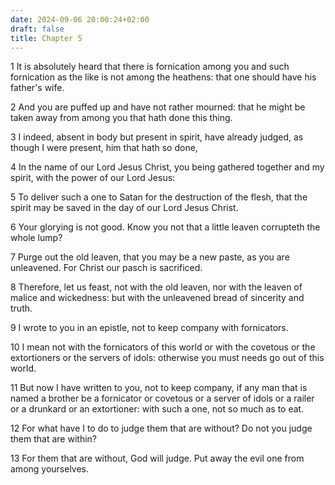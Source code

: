 ```yaml
---
date: 2024-09-06 20:00:24+02:00
draft: false
title: Chapter 5
---
```




1 It is absolutely heard that there is fornication among you and such fornication as the like is not among the heathens: that one should have his father's wife.

2 And you are puffed up and have not rather mourned: that he might be taken away from among you that hath done this thing.

3 I indeed, absent in body but present in spirit, have already judged, as though I were present, him that hath so done,

4 In the name of our Lord Jesus Christ, you being gathered together and my spirit, with the power of our Lord Jesus:

5 To deliver such a one to Satan for the destruction of the flesh, that the spirit may be saved in the day of our Lord Jesus Christ.

6 Your glorying is not good. Know you not that a little leaven corrupteth the whole lump?

7 Purge out the old leaven, that you may be a new paste, as you are unleavened. For Christ our pasch is sacrificed.

8 Therefore, let us feast, not with the old leaven, nor with the leaven of malice and wickedness: but with the unleavened bread of sincerity and truth.

9 I wrote to you in an epistle, not to keep company with fornicators.

10 I mean not with the fornicators of this world or with the covetous or the extortioners or the servers of idols: otherwise you must needs go out of this world.

11 But now I have written to you, not to keep company, if any man that is named a brother be a fornicator or covetous or a server of idols or a railer or a drunkard or an extortioner: with such a one, not so much as to eat.

12 For what have I to do to judge them that are without? Do not you judge them that are within?

13 For them that are without, God will judge. Put away the evil one from among yourselves.

